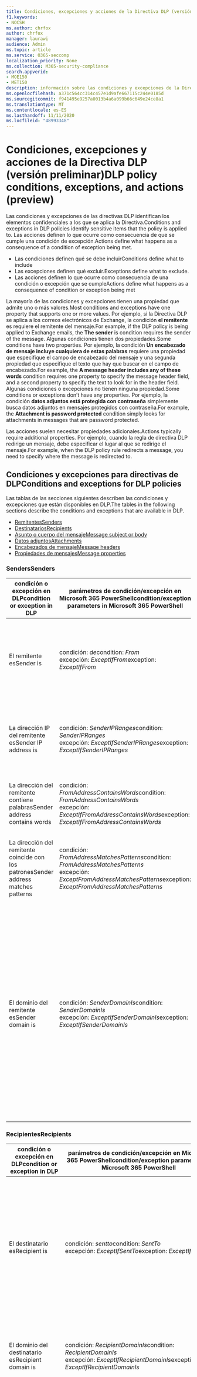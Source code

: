 ```yaml
---
title: Condiciones, excepciones y acciones de la Directiva DLP (versión preliminar)
f1.keywords:
- NOCSH
ms.author: chrfox
author: chrfox
manager: laurawi
audience: Admin
ms.topic: article
ms.service: O365-seccomp
localization_priority: None
ms.collection: M365-security-compliance
search.appverid:
- MOE150
- MET150
description: información sobre las condiciones y excepciones de la Directiva de DLP
ms.openlocfilehash: a371c564cc314c457e1d9afe667115c244e0185d
ms.sourcegitcommit: f941495e9257a0013b4a6a099b66c649e24ce8a1
ms.translationtype: MT
ms.contentlocale: es-ES
ms.lasthandoff: 11/11/2020
ms.locfileid: "48993348"
---
```

# <a name="dlp-policy-conditions-exceptions-and-actions-preview"></a><span data-ttu-id="351f7-103">Condiciones, excepciones y acciones de la Directiva DLP (versión preliminar)</span><span class="sxs-lookup"><span data-stu-id="351f7-103">DLP policy conditions, exceptions, and actions (preview)</span></span>

<span data-ttu-id="351f7-104">Las condiciones y excepciones de las directivas DLP identifican los elementos confidenciales a los que se aplica la Directiva.</span><span class="sxs-lookup"><span data-stu-id="351f7-104">Conditions and exceptions in DLP policies identify sensitive items that the policy is applied to.</span></span> <span data-ttu-id="351f7-105">Las acciones definen lo que ocurre como consecuencia de que se cumple una condición de excepción.</span><span class="sxs-lookup"><span data-stu-id="351f7-105">Actions define what happens as a consequence of a condition of exception being met.</span></span>

- <span data-ttu-id="351f7-106">Las condiciones definen qué se debe incluir</span><span class="sxs-lookup"><span data-stu-id="351f7-106">Conditions define what to include</span></span>
- <span data-ttu-id="351f7-107">Las excepciones definen qué excluir.</span><span class="sxs-lookup"><span data-stu-id="351f7-107">Exceptions define what to exclude.</span></span>
- <span data-ttu-id="351f7-108">Las acciones definen lo que ocurre como consecuencia de una condición o excepción que se cumple</span><span class="sxs-lookup"><span data-stu-id="351f7-108">Actions define what happens as a consequence of condition or exception being met</span></span>
 
<span data-ttu-id="351f7-109">La mayoría de las condiciones y excepciones tienen una propiedad que admite uno o más valores.</span><span class="sxs-lookup"><span data-stu-id="351f7-109">Most conditions and exceptions have one property that supports one or more values.</span></span> <span data-ttu-id="351f7-110">Por ejemplo, si la Directiva DLP se aplica a los correos electrónicos de Exchange, la condición **el remitente** es requiere el remitente del mensaje.</span><span class="sxs-lookup"><span data-stu-id="351f7-110">For example, if the DLP policy is being applied to Exchange emails, the **The sender** is condition requires the sender of the message.</span></span> <span data-ttu-id="351f7-111">Algunas condiciones tienen dos propiedades.</span><span class="sxs-lookup"><span data-stu-id="351f7-111">Some conditions have two properties.</span></span> <span data-ttu-id="351f7-112">Por ejemplo, la condición **Un encabezado de mensaje incluye cualquiera de estas palabras** requiere una propiedad que especifique el campo de encabezado del mensaje y una segunda propiedad que especifique el texto que hay que buscar en el campo de encabezado.</span><span class="sxs-lookup"><span data-stu-id="351f7-112">For example, the **A message header includes any of these words** condition requires one property to specify the message header field, and a second property to specify the text to look for in the header field.</span></span> <span data-ttu-id="351f7-113">Algunas condiciones o excepciones no tienen ninguna propiedad.</span><span class="sxs-lookup"><span data-stu-id="351f7-113">Some conditions or exceptions don’t have any properties.</span></span> <span data-ttu-id="351f7-114">Por ejemplo, la condición **datos adjuntos está protegida con contraseña** simplemente busca datos adjuntos en mensajes protegidos con contraseña.</span><span class="sxs-lookup"><span data-stu-id="351f7-114">For example, the **Attachment is password protected** condition simply looks for attachments in messages that are password protected.</span></span>

<span data-ttu-id="351f7-115">Las acciones suelen necesitar propiedades adicionales.</span><span class="sxs-lookup"><span data-stu-id="351f7-115">Actions typically require additional properties.</span></span> <span data-ttu-id="351f7-116">Por ejemplo, cuando la regla de directiva DLP redirige un mensaje, debe especificar el lugar al que se redirige el mensaje.</span><span class="sxs-lookup"><span data-stu-id="351f7-116">For example, when the DLP policy rule redirects a message, you need to specify where the message is redirected to.</span></span> 
<!-- Some actions have multiple properties that are available or required. For example, when the rule adds a header field to the message header, you need to specify both the name and value of the header. When the rule adds a disclaimer to messages, you need to specify the disclaimer text, but you can also specify where to insert the text, or what to do if the disclaimer can't be added to the message. Typically, you can configure multiple actions in a rule, but some actions are exclusive. For example, one rule can't reject and redirect the same message.-->

## <a name="conditions-and-exceptions-for-dlp-policies"></a><span data-ttu-id="351f7-117">Condiciones y excepciones para directivas de DLP</span><span class="sxs-lookup"><span data-stu-id="351f7-117">Conditions and exceptions for DLP policies</span></span>

<span data-ttu-id="351f7-118">Las tablas de las secciones siguientes describen las condiciones y excepciones que están disponibles en DLP.</span><span class="sxs-lookup"><span data-stu-id="351f7-118">The tables in the following sections describe the conditions and exceptions that are available in DLP.</span></span>

- [<span data-ttu-id="351f7-119">Remitentes</span><span class="sxs-lookup"><span data-stu-id="351f7-119">Senders</span></span>](#senders)
- [<span data-ttu-id="351f7-120">Destinatarios</span><span class="sxs-lookup"><span data-stu-id="351f7-120">Recipients</span></span>](#recipients)
- [<span data-ttu-id="351f7-121">Asunto o cuerpo del mensaje</span><span class="sxs-lookup"><span data-stu-id="351f7-121">Message subject or body</span></span>](#message-subject-or-body)
- [<span data-ttu-id="351f7-122">Datos adjuntos</span><span class="sxs-lookup"><span data-stu-id="351f7-122">Attachments</span></span>](#attachments)
- [<span data-ttu-id="351f7-123">Encabezados de mensaje</span><span class="sxs-lookup"><span data-stu-id="351f7-123">Message headers</span></span>](#message-headers)
- [<span data-ttu-id="351f7-124">Propiedades de mensajes</span><span class="sxs-lookup"><span data-stu-id="351f7-124">Message properties</span></span>](#message-properties)

### <a name="senders"></a><span data-ttu-id="351f7-125">Senders</span><span class="sxs-lookup"><span data-stu-id="351f7-125">Senders</span></span>


|<span data-ttu-id="351f7-126">**condición o excepción en DLP**</span><span class="sxs-lookup"><span data-stu-id="351f7-126">**condition or exception in DLP**</span></span>  |<span data-ttu-id="351f7-127">**parámetros de condición/excepción en Microsoft 365 PowerShell**</span><span class="sxs-lookup"><span data-stu-id="351f7-127">**condition/exception parameters in Microsoft 365 PowerShell**</span></span> |<span data-ttu-id="351f7-128">**tipo de propiedad**</span><span class="sxs-lookup"><span data-stu-id="351f7-128">**property type**</span></span>  |<span data-ttu-id="351f7-129">**description**</span><span class="sxs-lookup"><span data-stu-id="351f7-129">**description**</span></span>|
|---------|---------|---------|---------|
|<span data-ttu-id="351f7-130">El remitente es</span><span class="sxs-lookup"><span data-stu-id="351f7-130">Sender is</span></span> |<span data-ttu-id="351f7-131">condición: *de*</span><span class="sxs-lookup"><span data-stu-id="351f7-131">condition: *From*</span></span> <br/> <span data-ttu-id="351f7-132">excepción: *ExceptIfFrom*</span><span class="sxs-lookup"><span data-stu-id="351f7-132">exception: *ExceptIfFrom*</span></span>      |<span data-ttu-id="351f7-133">Addresses</span><span class="sxs-lookup"><span data-stu-id="351f7-133">Addresses</span></span> |     <span data-ttu-id="351f7-134">Mensajes enviados por los buzones de correo especificados, los usuarios de correo, los contactos de correo o los grupos de Microsoft 365 de la organización.</span><span class="sxs-lookup"><span data-stu-id="351f7-134">Messages that are sent by the specified mailboxes, mail users, mail contacts, or Microsoft 365 groups in the organization.</span></span>|
|<span data-ttu-id="351f7-135">La dirección IP del remitente es</span><span class="sxs-lookup"><span data-stu-id="351f7-135">Sender IP address is</span></span>     |<span data-ttu-id="351f7-136">condición: *SenderIPRanges*</span><span class="sxs-lookup"><span data-stu-id="351f7-136">condition: *SenderIPRanges*</span></span><br/> <span data-ttu-id="351f7-137">excepción: *ExceptIfSenderIPRanges*</span><span class="sxs-lookup"><span data-stu-id="351f7-137">exception: *ExceptIfSenderIPRanges*</span></span>         |  <span data-ttu-id="351f7-138">IPAddressRanges</span><span class="sxs-lookup"><span data-stu-id="351f7-138">IPAddressRanges</span></span>       | <span data-ttu-id="351f7-139">Mensajes en los que la dirección IP del remitente coincide con la dirección IP especificada o se encuentra en el intervalo de direcciones IP especificado.</span><span class="sxs-lookup"><span data-stu-id="351f7-139">Messages where the sender's IP address matches the specified IP address, or falls within the specified IP address range.</span></span>       |
|<span data-ttu-id="351f7-140">La dirección del remitente contiene palabras</span><span class="sxs-lookup"><span data-stu-id="351f7-140">Sender address contains words</span></span>   | <span data-ttu-id="351f7-141">condición: *FromAddressContainsWords*</span><span class="sxs-lookup"><span data-stu-id="351f7-141">condition: *FromAddressContainsWords*</span></span> <br/> <span data-ttu-id="351f7-142">excepción: *ExceptIfFromAddressContainsWords*</span><span class="sxs-lookup"><span data-stu-id="351f7-142">exception: *ExceptIfFromAddressContainsWords*</span></span>        |   <span data-ttu-id="351f7-143">Words</span><span class="sxs-lookup"><span data-stu-id="351f7-143">Words</span></span>      |   <span data-ttu-id="351f7-144">Mensajes que contienen las palabras especificadas en la dirección de correo electrónico del remitente.</span><span class="sxs-lookup"><span data-stu-id="351f7-144">Messages that contain the specified words in the sender's email address.</span></span>|
| <span data-ttu-id="351f7-145">La dirección del remitente coincide con los patrones</span><span class="sxs-lookup"><span data-stu-id="351f7-145">Sender address matches patterns</span></span>    | <span data-ttu-id="351f7-146">condición: *FromAddressMatchesPatterns*</span><span class="sxs-lookup"><span data-stu-id="351f7-146">condition: *FromAddressMatchesPatterns*</span></span> <br/> <span data-ttu-id="351f7-147">excepción: *ExceptFromAddressMatchesPatterns*</span><span class="sxs-lookup"><span data-stu-id="351f7-147">exception: *ExceptFromAddressMatchesPatterns*</span></span>       |      <span data-ttu-id="351f7-148">Patrones</span><span class="sxs-lookup"><span data-stu-id="351f7-148">Patterns</span></span>   |  <span data-ttu-id="351f7-149">Mensajes en los que la dirección de correo electrónico contiene patrones de texto que coinciden con las expresiones regulares especificadas.</span><span class="sxs-lookup"><span data-stu-id="351f7-149">Messages where the sender's email address contains text patterns that match the specified regular expressions.</span></span>  |
|<span data-ttu-id="351f7-150">El dominio del remitente es</span><span class="sxs-lookup"><span data-stu-id="351f7-150">Sender domain is</span></span>  |  <span data-ttu-id="351f7-151">condición: *SenderDomainIs*</span><span class="sxs-lookup"><span data-stu-id="351f7-151">condition: *SenderDomainIs*</span></span> <br/> <span data-ttu-id="351f7-152">excepción: *ExceptIfSenderDomainIs*</span><span class="sxs-lookup"><span data-stu-id="351f7-152">exception: *ExceptIfSenderDomainIs*</span></span>       |<span data-ttu-id="351f7-153">Nombredominio</span><span class="sxs-lookup"><span data-stu-id="351f7-153">DomainName</span></span>         |     <span data-ttu-id="351f7-154">Mensajes en los que el dominio de la dirección de correo electrónico del remitente coincide con el valor especificado.</span><span class="sxs-lookup"><span data-stu-id="351f7-154">Messages where the domain of the sender's email address matches the specified value.</span></span> <span data-ttu-id="351f7-155">Si necesita buscar dominios de remitentes que *contengan* el dominio especificado (por ejemplo, cualquier subdominio de un dominio), use **la condición coincidencia de dirección del remitente** ( *FromAddressMatchesPatterns* ) y especifique el dominio mediante la sintaxis: ' \. dominio \. com $ '.</span><span class="sxs-lookup"><span data-stu-id="351f7-155">If you need to find sender domains that *contain* the specified domain (for example, any subdomain of a domain), use **The sender address matches** ( *FromAddressMatchesPatterns* ) condition and specify the domain by using the syntax: '\.domain\.com$'.</span></span>    |

### <a name="recipients"></a><span data-ttu-id="351f7-156">Recipientes</span><span class="sxs-lookup"><span data-stu-id="351f7-156">Recipients</span></span>

|<span data-ttu-id="351f7-157">**condición o excepción en DLP**</span><span class="sxs-lookup"><span data-stu-id="351f7-157">**condition or exception in DLP**</span></span>| <span data-ttu-id="351f7-158">**parámetros de condición/excepción en Microsoft 365 PowerShell**</span><span class="sxs-lookup"><span data-stu-id="351f7-158">**condition/exception parameters in Microsoft 365 PowerShell**</span></span> |    <span data-ttu-id="351f7-159">**tipo de propiedad**</span><span class="sxs-lookup"><span data-stu-id="351f7-159">**property type**</span></span> | <span data-ttu-id="351f7-160">**description**</span><span class="sxs-lookup"><span data-stu-id="351f7-160">**description**</span></span>|
|---------|---------|---------|---------|
|<span data-ttu-id="351f7-161">El destinatario es</span><span class="sxs-lookup"><span data-stu-id="351f7-161">Recipient is</span></span>|  <span data-ttu-id="351f7-162">condición: *sentto*</span><span class="sxs-lookup"><span data-stu-id="351f7-162">condition: *SentTo*</span></span> <br/> <span data-ttu-id="351f7-163">excepción: *ExceptIfSentTo*</span><span class="sxs-lookup"><span data-stu-id="351f7-163">exception: *ExceptIfSentTo*</span></span> | <span data-ttu-id="351f7-164">Addresses</span><span class="sxs-lookup"><span data-stu-id="351f7-164">Addresses</span></span> | <span data-ttu-id="351f7-165">Mensajes en los que uno de los destinatarios es el buzón especificado, el usuario de correo o el contacto de correo de la organización.</span><span class="sxs-lookup"><span data-stu-id="351f7-165">Messages where one of the recipients is the specified mailbox, mail user, or mail contact in the organization.</span></span> <span data-ttu-id="351f7-166">Los destinatarios pueden estar en los campos **para** , **CC** o **CCO** del mensaje.</span><span class="sxs-lookup"><span data-stu-id="351f7-166">The recipients can be in the **To** , **Cc** , or **Bcc** fields of the message.</span></span>|
|<span data-ttu-id="351f7-167">El dominio del destinatario es</span><span class="sxs-lookup"><span data-stu-id="351f7-167">Recipient domain is</span></span>|   <span data-ttu-id="351f7-168">condición: *RecipientDomainIs*</span><span class="sxs-lookup"><span data-stu-id="351f7-168">condition: *RecipientDomainIs*</span></span> <br/> <span data-ttu-id="351f7-169">excepción: *ExceptIfRecipientDomainIs*</span><span class="sxs-lookup"><span data-stu-id="351f7-169">exception: *ExceptIfRecipientDomainIs*</span></span> |   <span data-ttu-id="351f7-170">Nombredominio</span><span class="sxs-lookup"><span data-stu-id="351f7-170">DomainName</span></span> |    <span data-ttu-id="351f7-171">Mensajes en los que el dominio de la dirección de correo electrónico del remitente coincide con el valor especificado.</span><span class="sxs-lookup"><span data-stu-id="351f7-171">Messages where the domain of the sender's email address matches the specified value.</span></span>|
|<span data-ttu-id="351f7-172">La dirección del destinatario contiene palabras</span><span class="sxs-lookup"><span data-stu-id="351f7-172">Recipient address contains words</span></span>|  <span data-ttu-id="351f7-173">condición: *RecipientAddressContainsWords*</span><span class="sxs-lookup"><span data-stu-id="351f7-173">condition: *RecipientAddressContainsWords*</span></span> <br/> <span data-ttu-id="351f7-174">excepción: *ExceptIfRecipientAddressContainsWords*</span><span class="sxs-lookup"><span data-stu-id="351f7-174">exception: *ExceptIfRecipientAddressContainsWords*</span></span>|    <span data-ttu-id="351f7-175">Words</span><span class="sxs-lookup"><span data-stu-id="351f7-175">Words</span></span>|  <span data-ttu-id="351f7-176">Mensajes que contienen las palabras especificadas en la dirección de correo electrónico del destinatario.</span><span class="sxs-lookup"><span data-stu-id="351f7-176">Messages that contain the specified words in the recipient's email address.</span></span> <br/><span data-ttu-id="351f7-p106">**Nota** : Esta condición no considera los mensajes que se envían a direcciones de proxy del destinatario. Solo coincide con los mensajes que se envían a la dirección de correo electrónico principal del destinatario.</span><span class="sxs-lookup"><span data-stu-id="351f7-p106">**Note** : This condition doesn't consider messages that are sent to recipient proxy addresses. It only matches messages that are sent to the recipient's primary email address.</span></span>|
|<span data-ttu-id="351f7-179">La dirección del destinatario coincide con los patrones</span><span class="sxs-lookup"><span data-stu-id="351f7-179">Recipient address matches patterns</span></span>| <span data-ttu-id="351f7-180">condición: *RecipientAddressMatchesPatterns*</span><span class="sxs-lookup"><span data-stu-id="351f7-180">condition: *RecipientAddressMatchesPatterns*</span></span> <br/> <span data-ttu-id="351f7-181">excepción: *ExceptIfRecipientAddressMatchesPatterns*</span><span class="sxs-lookup"><span data-stu-id="351f7-181">exception: *ExceptIfRecipientAddressMatchesPatterns*</span></span>|   <span data-ttu-id="351f7-182">Patrones</span><span class="sxs-lookup"><span data-stu-id="351f7-182">Patterns</span></span>    |<span data-ttu-id="351f7-183">Mensajes en los que la dirección de correo electrónico de un destinatario contiene patrones de texto que coinciden con las expresiones regulares especificadas.</span><span class="sxs-lookup"><span data-stu-id="351f7-183">Messages where a recipient's email address contains text patterns that match the specified regular expressions.</span></span> <br/> <span data-ttu-id="351f7-p107">**Nota** : Esta condición no considera los mensajes que se envían a direcciones de proxy del destinatario. Solo coincide con los mensajes que se envían a la dirección de correo electrónico principal del destinatario.</span><span class="sxs-lookup"><span data-stu-id="351f7-p107">**Note** : This condition doesn't consider messages that are sent to recipient proxy addresses. It only matches messages that are sent to the recipient's primary email address.</span></span>|
|<span data-ttu-id="351f7-186">Enviado a miembro de</span><span class="sxs-lookup"><span data-stu-id="351f7-186">Sent to member of</span></span>| <span data-ttu-id="351f7-187">condición: *SentToMemberOf*</span><span class="sxs-lookup"><span data-stu-id="351f7-187">condition: *SentToMemberOf*</span></span> <br/> <span data-ttu-id="351f7-188">excepción: *ExceptIfSentToMemberOf*</span><span class="sxs-lookup"><span data-stu-id="351f7-188">exception: *ExceptIfSentToMemberOf*</span></span>|  <span data-ttu-id="351f7-189">Addresses</span><span class="sxs-lookup"><span data-stu-id="351f7-189">Addresses</span></span>|  <span data-ttu-id="351f7-190">Mensajes que contienen destinatarios que son miembros del grupo de distribución especificado, el grupo de seguridad habilitado para correo o el grupo Microsoft 365.</span><span class="sxs-lookup"><span data-stu-id="351f7-190">Messages that contain recipients who are members of the specified distribution group, mail-enabled security group, or Microsoft 365 group.</span></span> <span data-ttu-id="351f7-191">El grupo puede incluirse en los campos **To** , **Cc** o **Bcc** del mensaje.</span><span class="sxs-lookup"><span data-stu-id="351f7-191">The group can be in the **To** , **Cc** , or **Bcc** fields of the message.</span></span>|

### <a name="message-subject-or-body"></a><span data-ttu-id="351f7-192">Asunto o cuerpo del mensaje</span><span class="sxs-lookup"><span data-stu-id="351f7-192">Message subject or body</span></span>

|<span data-ttu-id="351f7-193">**condición o excepción en DLP**</span><span class="sxs-lookup"><span data-stu-id="351f7-193">**condition or exception in DLP**</span></span> | <span data-ttu-id="351f7-194">**parámetros de condición/excepción en Microsoft 365 PowerShell**</span><span class="sxs-lookup"><span data-stu-id="351f7-194">**condition/exception parameters in Microsoft 365 PowerShell**</span></span> |<span data-ttu-id="351f7-195">**tipo de propiedad**</span><span class="sxs-lookup"><span data-stu-id="351f7-195">**property type**</span></span>| <span data-ttu-id="351f7-196">**description**</span><span class="sxs-lookup"><span data-stu-id="351f7-196">**description**</span></span>|
|---------|---------|---------|---------|
|<span data-ttu-id="351f7-197">El asunto contiene palabras o frases</span><span class="sxs-lookup"><span data-stu-id="351f7-197">Subject contains words or phrases</span></span>| <span data-ttu-id="351f7-198">condición: *SubjectContainsWords*</span><span class="sxs-lookup"><span data-stu-id="351f7-198">condition: *SubjectContainsWords*</span></span> <br/> <span data-ttu-id="351f7-199">excepción: *ExceptIf SubjectContainsWords*</span><span class="sxs-lookup"><span data-stu-id="351f7-199">exception: *ExceptIf SubjectContainsWords*</span></span>| <span data-ttu-id="351f7-200">Words</span><span class="sxs-lookup"><span data-stu-id="351f7-200">Words</span></span>   |<span data-ttu-id="351f7-201">Mensajes que contengan las palabras especificadas en el campo Subject.</span><span class="sxs-lookup"><span data-stu-id="351f7-201">Messages that have the specified words in the Subject field.</span></span>|
|<span data-ttu-id="351f7-202">El asunto coincide con los patrones</span><span class="sxs-lookup"><span data-stu-id="351f7-202">Subject matches patterns</span></span>|<span data-ttu-id="351f7-203">condición: *SubjectMatchesPatterns*</span><span class="sxs-lookup"><span data-stu-id="351f7-203">condition: *SubjectMatchesPatterns*</span></span> <br/> <span data-ttu-id="351f7-204">excepción: *ExceptIf SubjectMatchesPatterns*</span><span class="sxs-lookup"><span data-stu-id="351f7-204">exception: *ExceptIf SubjectMatchesPatterns*</span></span>|<span data-ttu-id="351f7-205">Patrones</span><span class="sxs-lookup"><span data-stu-id="351f7-205">Patterns</span></span>   |<span data-ttu-id="351f7-206">Mensajes en los que el campo Subject contiene patrones de texto que coinciden con las expresiones regulares especificadas.</span><span class="sxs-lookup"><span data-stu-id="351f7-206">Messages where the Subject field contain text patterns that match the specified regular expressions.</span></span>|
|<span data-ttu-id="351f7-207">Contenido contiene</span><span class="sxs-lookup"><span data-stu-id="351f7-207">Content contains</span></span>|  <span data-ttu-id="351f7-208">condición: *ContentContainsSensitiveInformation*</span><span class="sxs-lookup"><span data-stu-id="351f7-208">condition: *ContentContainsSensitiveInformation*</span></span> <br/> <span data-ttu-id="351f7-209">excepción *ExceptIfContentContainsSensitiveInformation*</span><span class="sxs-lookup"><span data-stu-id="351f7-209">exception *ExceptIfContentContainsSensitiveInformation*</span></span>| <span data-ttu-id="351f7-210">SensitiveInformationTypes</span><span class="sxs-lookup"><span data-stu-id="351f7-210">SensitiveInformationTypes</span></span>|  <span data-ttu-id="351f7-211">Mensajes o documentos que contienen información confidencial, tal y como se define en las directivas de prevención de pérdida de datos (DLP).</span><span class="sxs-lookup"><span data-stu-id="351f7-211">Messages or documents that contain sensitive information as defined by data loss prevention (DLP) policies.</span></span>|


### <a name="attachments"></a><span data-ttu-id="351f7-212">Attachments</span><span class="sxs-lookup"><span data-stu-id="351f7-212">Attachments</span></span>

|<span data-ttu-id="351f7-213">**condición o excepción en DLP**</span><span class="sxs-lookup"><span data-stu-id="351f7-213">**condition or exception in DLP**</span></span>| <span data-ttu-id="351f7-214">**parámetros de condición/excepción en Microsoft 365 PowerShell**</span><span class="sxs-lookup"><span data-stu-id="351f7-214">**condition/exception parameters in Microsoft 365 PowerShell**</span></span>| <span data-ttu-id="351f7-215">**tipo de propiedad**</span><span class="sxs-lookup"><span data-stu-id="351f7-215">**property type**</span></span>   |<span data-ttu-id="351f7-216">**description**</span><span class="sxs-lookup"><span data-stu-id="351f7-216">**description**</span></span>|
|---------|---------|---------|---------|
|<span data-ttu-id="351f7-217">Los datos adjuntos están protegidos con contraseña</span><span class="sxs-lookup"><span data-stu-id="351f7-217">Attachment is password protected</span></span>|<span data-ttu-id="351f7-218">condición: *DocumentIsPasswordProtected*</span><span class="sxs-lookup"><span data-stu-id="351f7-218">condition: *DocumentIsPasswordProtected*</span></span> <br/> <span data-ttu-id="351f7-219">excepción: *ExceptIfDocumentIsPasswordProtected*</span><span class="sxs-lookup"><span data-stu-id="351f7-219">exception: *ExceptIfDocumentIsPasswordProtected*</span></span>|<span data-ttu-id="351f7-220">ninguno</span><span class="sxs-lookup"><span data-stu-id="351f7-220">none</span></span>| <span data-ttu-id="351f7-221">Mensajes en los que un archivo adjunto está protegido por contraseña (y, por lo tanto, no se puede examinar).</span><span class="sxs-lookup"><span data-stu-id="351f7-221">Messages where an attachment is password protected (and therefore can't be scanned).</span></span> <span data-ttu-id="351f7-222">La detección de contraseñas solo funciona para documentos de Office y archivos .zip.</span><span class="sxs-lookup"><span data-stu-id="351f7-222">Password detection only works for Office documents and .zip files.</span></span>|
|<span data-ttu-id="351f7-223">La extensión de archivo de datos adjuntos es</span><span class="sxs-lookup"><span data-stu-id="351f7-223">Attachment’s file extension is</span></span>|<span data-ttu-id="351f7-224">condición: *ContentExtensionMatchesWords*</span><span class="sxs-lookup"><span data-stu-id="351f7-224">condition: *ContentExtensionMatchesWords*</span></span> <br/> <span data-ttu-id="351f7-225">excepción: *ExceptIfContentExtensionMatchesWords*</span><span class="sxs-lookup"><span data-stu-id="351f7-225">exception: *ExceptIfContentExtensionMatchesWords*</span></span>|  <span data-ttu-id="351f7-226">Words</span><span class="sxs-lookup"><span data-stu-id="351f7-226">Words</span></span>   |<span data-ttu-id="351f7-227">Mensajes en los que la extensión de archivo de los datos adjuntos coincide con cualquiera de las palabras especificadas.</span><span class="sxs-lookup"><span data-stu-id="351f7-227">Messages where an attachment's file extension matches any of the specified words.</span></span>|
|<span data-ttu-id="351f7-228">No se pudo analizar el contenido de los datos adjuntos de correo electrónico</span><span class="sxs-lookup"><span data-stu-id="351f7-228">Any email attachment’s content could not be scanned</span></span>|<span data-ttu-id="351f7-229">condición: *DocumentIsUnsupported*</span><span class="sxs-lookup"><span data-stu-id="351f7-229">condition: *DocumentIsUnsupported*</span></span> <br/><span data-ttu-id="351f7-230">excepción: *ExceptIf DocumentIsUnsupported*</span><span class="sxs-lookup"><span data-stu-id="351f7-230">exception: *ExceptIf DocumentIsUnsupported*</span></span>|   <span data-ttu-id="351f7-231">No aplicable</span><span class="sxs-lookup"><span data-stu-id="351f7-231">n/a</span></span>|    <span data-ttu-id="351f7-232">Mensajes en los que Exchange online no reconoce de forma nativa los datos adjuntos.</span><span class="sxs-lookup"><span data-stu-id="351f7-232">Messages where an attachment isn't natively recognized by Exchange Online.</span></span>|
|<span data-ttu-id="351f7-233">No se completó el análisis del contenido de los datos adjuntos de correo</span><span class="sxs-lookup"><span data-stu-id="351f7-233">Any email attachment’s content didn’t complete scanning</span></span>|   <span data-ttu-id="351f7-234">condición: *ProcessingLimitExceeded*</span><span class="sxs-lookup"><span data-stu-id="351f7-234">condition: *ProcessingLimitExceeded*</span></span> <br/> <span data-ttu-id="351f7-235">excepción: *ExceptIfProcessingLimitExceeded*</span><span class="sxs-lookup"><span data-stu-id="351f7-235">exception: *ExceptIfProcessingLimitExceeded*</span></span>|    <span data-ttu-id="351f7-236">N/D</span><span class="sxs-lookup"><span data-stu-id="351f7-236">n/a</span></span> |<span data-ttu-id="351f7-p110">Mensajes en los que el motor de reglas no pudo completar el examen de los datos adjuntos. Puede usar esta condición para crear reglas que trabajen conjuntamente para identificar y procesar mensajes en los que el contenido no pudo examinarse por completo.</span><span class="sxs-lookup"><span data-stu-id="351f7-p110">Messages where the rules engine couldn't complete the scanning of the attachments. You can use this condition to create rules that work together to identify and process messages where the content couldn't be fully scanned.</span></span>|
|<span data-ttu-id="351f7-239">El nombre del documento contiene palabras</span><span class="sxs-lookup"><span data-stu-id="351f7-239">Document name contains words</span></span>|<span data-ttu-id="351f7-240">condición: *DocumentNameMatchesWords*</span><span class="sxs-lookup"><span data-stu-id="351f7-240">condition: *DocumentNameMatchesWords*</span></span> <br/> <span data-ttu-id="351f7-241">excepción: *ExceptIfDocumentNameMatchesWords*</span><span class="sxs-lookup"><span data-stu-id="351f7-241">exception: *ExceptIfDocumentNameMatchesWords*</span></span> |<span data-ttu-id="351f7-242">Words</span><span class="sxs-lookup"><span data-stu-id="351f7-242">Words</span></span>  |<span data-ttu-id="351f7-243">Mensajes en los que el nombre de archivo de datos adjuntos coincide con alguna de las palabras especificadas.</span><span class="sxs-lookup"><span data-stu-id="351f7-243">Messages where an attachment's file name matches any of the specified words.</span></span>|
|<span data-ttu-id="351f7-244">El nombre del documento coincide con los patrones</span><span class="sxs-lookup"><span data-stu-id="351f7-244">Document name matches patterns</span></span>|<span data-ttu-id="351f7-245">condición: *DocumentNameMatchesPatterns*</span><span class="sxs-lookup"><span data-stu-id="351f7-245">condition: *DocumentNameMatchesPatterns*</span></span> <br/> <span data-ttu-id="351f7-246">excepción: *ExceptIfDocumentNameMatchesPatterns*</span><span class="sxs-lookup"><span data-stu-id="351f7-246">exception: *ExceptIfDocumentNameMatchesPatterns*</span></span>|    <span data-ttu-id="351f7-247">Patrones</span><span class="sxs-lookup"><span data-stu-id="351f7-247">Patterns</span></span>    |<span data-ttu-id="351f7-248">Mensajes en los que el nombre de archivo de los datos adjuntos contiene patrones de texto que coinciden con las expresiones regulares especificadas.</span><span class="sxs-lookup"><span data-stu-id="351f7-248">Messages where an attachment's file name contains text patterns that match the specified regular expressions.</span></span>|
|<span data-ttu-id="351f7-249">La propiedad del documento es</span><span class="sxs-lookup"><span data-stu-id="351f7-249">Document property is</span></span>|<span data-ttu-id="351f7-250">condición: *ContentPropertyContainsWords*</span><span class="sxs-lookup"><span data-stu-id="351f7-250">condition: *ContentPropertyContainsWords*</span></span> <br/> <span data-ttu-id="351f7-251">excepción: *ExceptIfContentPropertyContainsWords*</span><span class="sxs-lookup"><span data-stu-id="351f7-251">exception: *ExceptIfContentPropertyContainsWords*</span></span> |<span data-ttu-id="351f7-252">Words</span><span class="sxs-lookup"><span data-stu-id="351f7-252">Words</span></span>| <span data-ttu-id="351f7-253">Mensajes o documentos en los que la extensión de archivo de datos adjuntos coincide con cualquiera de las palabras especificadas.</span><span class="sxs-lookup"><span data-stu-id="351f7-253">Messages or documents where an attachment's file extension matches any of the specified words.</span></span>|
|<span data-ttu-id="351f7-254">El tamaño del documento es igual a o es mayor que</span><span class="sxs-lookup"><span data-stu-id="351f7-254">Document size equals or is greater than</span></span>| <span data-ttu-id="351f7-255">condición: *DocumentSizeOver*</span><span class="sxs-lookup"><span data-stu-id="351f7-255">condition: *DocumentSizeOver*</span></span> <br/> <span data-ttu-id="351f7-256">excepción: *ExceptIfDocumentSizeOver*</span><span class="sxs-lookup"><span data-stu-id="351f7-256">exception: *ExceptIfDocumentSizeOver*</span></span>|    <span data-ttu-id="351f7-257">Size</span><span class="sxs-lookup"><span data-stu-id="351f7-257">Size</span></span>    |<span data-ttu-id="351f7-258">Mensajes en los que algún documento adjunto es mayor o igual que el valor especificado.</span><span class="sxs-lookup"><span data-stu-id="351f7-258">Messages where any attachment is greater than or equal to the specified value.</span></span>|

### <a name="message-headers"></a><span data-ttu-id="351f7-259">Encabezados de mensaje</span><span class="sxs-lookup"><span data-stu-id="351f7-259">Message Headers</span></span>

|<span data-ttu-id="351f7-260">**condición o excepción en DLP**</span><span class="sxs-lookup"><span data-stu-id="351f7-260">**condition or exception in DLP**</span></span>| <span data-ttu-id="351f7-261">**parámetros de condición/excepción en Microsoft 365 PowerShell**</span><span class="sxs-lookup"><span data-stu-id="351f7-261">**condition/exception parameters in Microsoft 365 PowerShell**</span></span>| <span data-ttu-id="351f7-262">**tipo de propiedad**</span><span class="sxs-lookup"><span data-stu-id="351f7-262">**property type**</span></span>|  <span data-ttu-id="351f7-263">**description**</span><span class="sxs-lookup"><span data-stu-id="351f7-263">**description**</span></span>|
|---------|---------|---------|---------|
|<span data-ttu-id="351f7-264">El encabezado contiene palabras o frases</span><span class="sxs-lookup"><span data-stu-id="351f7-264">Header contains words or phrases</span></span>|<span data-ttu-id="351f7-265">condición: *HeaderContainsWords*</span><span class="sxs-lookup"><span data-stu-id="351f7-265">condition: *HeaderContainsWords*</span></span> <br/> <span data-ttu-id="351f7-266">excepción: *ExceptIfHeaderContainsWords*</span><span class="sxs-lookup"><span data-stu-id="351f7-266">exception: *ExceptIfHeaderContainsWords*</span></span>|  <span data-ttu-id="351f7-267">Tabla hash</span><span class="sxs-lookup"><span data-stu-id="351f7-267">Hash Table</span></span>  |<span data-ttu-id="351f7-268">Los mensajes que contienen el campo de encabezado especificado y el valor de ese campo de encabezado contienen las palabras especificadas.</span><span class="sxs-lookup"><span data-stu-id="351f7-268">Messages that contain the specified header field, and the value of that header field contains the specified words.</span></span>|
|<span data-ttu-id="351f7-269">El encabezado coincide con los patrones</span><span class="sxs-lookup"><span data-stu-id="351f7-269">Header matches patterns</span></span>|   <span data-ttu-id="351f7-270">condición: *HeaderMatchesPatterns*</span><span class="sxs-lookup"><span data-stu-id="351f7-270">condition: *HeaderMatchesPatterns*</span></span> <br/> <span data-ttu-id="351f7-271">excepción: *ExceptIfHeaderMatchesPatterns*</span><span class="sxs-lookup"><span data-stu-id="351f7-271">exception: *ExceptIfHeaderMatchesPatterns*</span></span>|    <span data-ttu-id="351f7-272">Tabla hash</span><span class="sxs-lookup"><span data-stu-id="351f7-272">Hash Table</span></span>  |<span data-ttu-id="351f7-273">Los mensajes que contienen el campo de encabezado especificado y el valor de ese campo de encabezado contienen las expresiones regulares especificadas.</span><span class="sxs-lookup"><span data-stu-id="351f7-273">Messages that contain the specified header field, and the value of that header field contains the specified regular expressions.</span></span>|

### <a name="message-properties"></a><span data-ttu-id="351f7-274">Propiedades del mensaje</span><span class="sxs-lookup"><span data-stu-id="351f7-274">Message properties</span></span>

|<span data-ttu-id="351f7-275">**condición o excepción en DLP**</span><span class="sxs-lookup"><span data-stu-id="351f7-275">**condition or exception in DLP**</span></span>| <span data-ttu-id="351f7-276">**parámetros de condición/excepción en Microsoft 365 PowerShell**</span><span class="sxs-lookup"><span data-stu-id="351f7-276">**condition/exception parameters in Microsoft 365 PowerShell**</span></span>| <span data-ttu-id="351f7-277">**tipo de propiedad**</span><span class="sxs-lookup"><span data-stu-id="351f7-277">**property type**</span></span>   |<span data-ttu-id="351f7-278">**description**</span><span class="sxs-lookup"><span data-stu-id="351f7-278">**description**</span></span>|
|---------|---------|---------|---------|
|<span data-ttu-id="351f7-279">Tamaño del mensaje en</span><span class="sxs-lookup"><span data-stu-id="351f7-279">Message size over</span></span>|<span data-ttu-id="351f7-280">condición: *MessageSizeOver*</span><span class="sxs-lookup"><span data-stu-id="351f7-280">condition: *MessageSizeOver*</span></span> <br/> <span data-ttu-id="351f7-281">excepción: *ExceptIfMessageSizeOver*</span><span class="sxs-lookup"><span data-stu-id="351f7-281">exception: *ExceptIfMessageSizeOver*</span></span>| <span data-ttu-id="351f7-282">Size</span><span class="sxs-lookup"><span data-stu-id="351f7-282">Size</span></span>    |<span data-ttu-id="351f7-283">Mensajes en los que el tamaño total (mensaje más archivos adjuntos) es mayor o igual al valor especificado.</span><span class="sxs-lookup"><span data-stu-id="351f7-283">Messages where the total size (message plus attachments) is greater than or equal to the specified value.</span></span> <br/><span data-ttu-id="351f7-p111">**Nota** : Los límites de tamaño de los mensajes en los buzones se evalúan antes de las reglas de flujo de correo. Un mensaje que es demasiado grande para un buzón se rechazará antes de que una regla con esta condición sea capaz de actuar en el mensaje.  </span><span class="sxs-lookup"><span data-stu-id="351f7-p111">**Note** : Message size limits on mailboxes are evaluated before mail flow rules. A message that's too large for a mailbox will be rejected before a rule with this condition is able to act on the message.</span></span>|

## <a name="actions-for-dlp-policies"></a><span data-ttu-id="351f7-286">Acciones para directivas de DLP</span><span class="sxs-lookup"><span data-stu-id="351f7-286">Actions for DLP policies</span></span>

<span data-ttu-id="351f7-287">En esta tabla se describen las acciones de las reglas de flujo de correo de Exchange online que están disponibles en DLP.</span><span class="sxs-lookup"><span data-stu-id="351f7-287">This table describes the Exchange Online mail flow rule actions that are available in DLP.</span></span>


|<span data-ttu-id="351f7-288">**acción en DLP**</span><span class="sxs-lookup"><span data-stu-id="351f7-288">**action in DLP**</span></span>|<span data-ttu-id="351f7-289">**parámetros de acción en Microsoft 365 PowerShell**</span><span class="sxs-lookup"><span data-stu-id="351f7-289">**action parameters in Microsoft 365 PowerShell**</span></span>|<span data-ttu-id="351f7-290">**tipo de propiedad**</span><span class="sxs-lookup"><span data-stu-id="351f7-290">**property type**</span></span>|<span data-ttu-id="351f7-291">**description**</span><span class="sxs-lookup"><span data-stu-id="351f7-291">**description**</span></span>|
|---------|---------|---------|---------|
|<span data-ttu-id="351f7-292">Encabezado Set</span><span class="sxs-lookup"><span data-stu-id="351f7-292">Set header</span></span>|<span data-ttu-id="351f7-293">SetHeader</span><span class="sxs-lookup"><span data-stu-id="351f7-293">SetHeader</span></span>|<span data-ttu-id="351f7-294">Primera propiedad: *nombre de encabezado*</span><span class="sxs-lookup"><span data-stu-id="351f7-294">First property: *Header Name*</span></span> </br> <span data-ttu-id="351f7-295">Segunda propiedad: *valor de encabezado*</span><span class="sxs-lookup"><span data-stu-id="351f7-295">Second property: *Header Value*</span></span>|<span data-ttu-id="351f7-296">El parámetro SetHeader especifica una acción para la regla DLP que agrega o modifica un campo de encabezado y un valor en el encabezado del mensaje.</span><span class="sxs-lookup"><span data-stu-id="351f7-296">The SetHeader parameter specifies an action for the DLP rule that adds or modifies a header field and value in the message header.</span></span> <span data-ttu-id="351f7-297">Este parámetro usa la sintaxis "HeaderName: HeaderValue".</span><span class="sxs-lookup"><span data-stu-id="351f7-297">This parameter uses the syntax "HeaderName:HeaderValue".</span></span> <span data-ttu-id="351f7-298">Puede especificar varios pares de nombre de encabezado y valor separados por comas</span><span class="sxs-lookup"><span data-stu-id="351f7-298">You can specify multiple header name and value pairs separated by commas</span></span>|
|<span data-ttu-id="351f7-299">Quitar encabezado</span><span class="sxs-lookup"><span data-stu-id="351f7-299">Remove header</span></span>| <span data-ttu-id="351f7-300">RemoveHeader</span><span class="sxs-lookup"><span data-stu-id="351f7-300">RemoveHeader</span></span>| <span data-ttu-id="351f7-301">Primera propiedad: *MessageHeaderField*</span><span class="sxs-lookup"><span data-stu-id="351f7-301">First property: *MessageHeaderField*</span></span></br> <span data-ttu-id="351f7-302">Segunda propiedad: *String*</span><span class="sxs-lookup"><span data-stu-id="351f7-302">Second property: *String*</span></span>|  <span data-ttu-id="351f7-303">El parámetro RemoveHeader especifica una acción para la regla DLP que quita un campo de encabezado del encabezado del mensaje.</span><span class="sxs-lookup"><span data-stu-id="351f7-303">The RemoveHeader parameter specifies an action for the DLP rule that removes a header field from the message header.</span></span> <span data-ttu-id="351f7-304">Este parámetro usa la sintaxis "HeaderName" o "HeaderName: HeaderValue". Puede especificar varios nombres de encabezado o nombres de encabezado y pares de valores separados por comas</span><span class="sxs-lookup"><span data-stu-id="351f7-304">This parameter uses the syntax “HeaderName” or "HeaderName:HeaderValue".You can specify multiple header names or header name and value pairs separated by commas</span></span>|
|<span data-ttu-id="351f7-305">Redirigir el mensaje a usuarios específicos</span><span class="sxs-lookup"><span data-stu-id="351f7-305">Redirect the message to specific users</span></span>|<span data-ttu-id="351f7-306">*RedirectMessageTo*</span><span class="sxs-lookup"><span data-stu-id="351f7-306">*RedirectMessageTo*</span></span>|<span data-ttu-id="351f7-307">Addresses</span><span class="sxs-lookup"><span data-stu-id="351f7-307">Addresses</span></span>| <span data-ttu-id="351f7-p114">Redirige el mensaje a los destinatarios especificados. El mensaje no se entrega a los destinatarios originales y no se envía ninguna notificación al remitente ni a los destinatarios originales.</span><span class="sxs-lookup"><span data-stu-id="351f7-p114">Redirects the message to the specified recipients. The message isn't delivered to the original recipients, and no notification is sent to the sender or the original recipients.</span></span>|
|<span data-ttu-id="351f7-310">Reenviar el mensaje para su aprobación al administrador del remitente</span><span class="sxs-lookup"><span data-stu-id="351f7-310">Forward the message for approval to sender’s manager</span></span>| <span data-ttu-id="351f7-311">Moderado</span><span class="sxs-lookup"><span data-stu-id="351f7-311">Moderate</span></span>|<span data-ttu-id="351f7-312">Primera propiedad: *ModerateMessageByManager*</span><span class="sxs-lookup"><span data-stu-id="351f7-312">First property: *ModerateMessageByManager*</span></span></br> <span data-ttu-id="351f7-313">Segunda propiedad: *Boolean*</span><span class="sxs-lookup"><span data-stu-id="351f7-313">Second property: *Boolean*</span></span>|<span data-ttu-id="351f7-314">El parámetro moderado especifica una acción para la regla DLP que envía el mensaje de correo electrónico a un moderador.</span><span class="sxs-lookup"><span data-stu-id="351f7-314">The Moderate parameter specifies an action for the DLP rule that sends the email message to a moderator.</span></span> <span data-ttu-id="351f7-315">Este parámetro usa la siguiente sintaxis: @ {ModerateMessageByManager = <$true \| $false>;</span><span class="sxs-lookup"><span data-stu-id="351f7-315">This parameter uses the syntax: @{ModerateMessageByManager = <$true \| $false>;</span></span>|
|<span data-ttu-id="351f7-316">Reenviar el mensaje para su aprobación a aprobadores específicos</span><span class="sxs-lookup"><span data-stu-id="351f7-316">Forward the message for approval to specific approvers</span></span>| <span data-ttu-id="351f7-317">Moderado</span><span class="sxs-lookup"><span data-stu-id="351f7-317">Moderate</span></span>|<span data-ttu-id="351f7-318">Primera propiedad: *ModerateMessageByUser*</span><span class="sxs-lookup"><span data-stu-id="351f7-318">First property: *ModerateMessageByUser*</span></span></br><span data-ttu-id="351f7-319">Segunda propiedad: *Addresses*</span><span class="sxs-lookup"><span data-stu-id="351f7-319">Second property: *Addresses*</span></span>|<span data-ttu-id="351f7-320">El parámetro moderado especifica una acción para la regla DLP que envía el mensaje de correo electrónico a un moderador.</span><span class="sxs-lookup"><span data-stu-id="351f7-320">The Moderate parameter specifies an action for the DLP rule that sends the email message to a moderator.</span></span> <span data-ttu-id="351f7-321">Este parámetro usa la siguiente sintaxis: @ {ModerateMessageByUser = @ ("emailaddress1", "emailaddress2",... "emailaddressN")}</span><span class="sxs-lookup"><span data-stu-id="351f7-321">This parameter uses the syntax: @{ ModerateMessageByUser = @("emailaddress1","emailaddress2",..."emailaddressN")}</span></span>|
|<span data-ttu-id="351f7-322">Agregar destinatario</span><span class="sxs-lookup"><span data-stu-id="351f7-322">Add recipient</span></span>|<span data-ttu-id="351f7-323">AddRecipients</span><span class="sxs-lookup"><span data-stu-id="351f7-323">AddRecipients</span></span>|<span data-ttu-id="351f7-324">Primera propiedad: *campo*</span><span class="sxs-lookup"><span data-stu-id="351f7-324">First property: *Field*</span></span></br><span data-ttu-id="351f7-325">Segunda propiedad: *Addresses*</span><span class="sxs-lookup"><span data-stu-id="351f7-325">Second property: *Addresses*</span></span>| <span data-ttu-id="351f7-326">Agrega uno o más destinatarios al campo para/CC/CCO del mensaje.</span><span class="sxs-lookup"><span data-stu-id="351f7-326">Adds one or more recipients to the To/Cc/Bcc field of the message.</span></span> <span data-ttu-id="351f7-327">Este parámetro usa la siguiente sintaxis: @ {<AddToRecipients \| CopyTo \| BlindCopyTo> = "EmailAddress"}</span><span class="sxs-lookup"><span data-stu-id="351f7-327">This parameter uses the syntax: @{<AddToRecipients \| CopyTo \| BlindCopyTo> = "emailaddress"}</span></span>|
|<span data-ttu-id="351f7-328">Agregar el administrador del remitente como destinatario</span><span class="sxs-lookup"><span data-stu-id="351f7-328">Add the sender’s manager as recipient</span></span>|<span data-ttu-id="351f7-329">AddRecipients</span><span class="sxs-lookup"><span data-stu-id="351f7-329">AddRecipients</span></span> | <span data-ttu-id="351f7-330">Primera propiedad: *AddedManagerAction*</span><span class="sxs-lookup"><span data-stu-id="351f7-330">First property: *AddedManagerAction*</span></span></br><span data-ttu-id="351f7-331">Segunda propiedad: *campo*</span><span class="sxs-lookup"><span data-stu-id="351f7-331">Second property: *Field*</span></span> | <span data-ttu-id="351f7-332">Agrega el administrador del remitente al mensaje como el tipo de destinatario especificado ( To, Cc o Bcc ) o redirige el mensaje al administrador del remitente sin notificar al remitente ni al destinatario.</span><span class="sxs-lookup"><span data-stu-id="351f7-332">Adds the sender's manager to the message as the specified recipient type ( To, Cc, Bcc ), or redirects the message to the sender's manager without notifying the sender or the recipient.</span></span> <span data-ttu-id="351f7-333">Esta acción solo funciona si el atributo Manager del remitente se define en Active Directory.</span><span class="sxs-lookup"><span data-stu-id="351f7-333">This action only works if the sender's Manager attribute is defined in Active Directory.</span></span> <span data-ttu-id="351f7-334">Este parámetro usa la siguiente sintaxis: @ {AddManagerAsRecipientType = "<to \| CC \| CCO>"}</span><span class="sxs-lookup"><span data-stu-id="351f7-334">This parameter uses the syntax: @{AddManagerAsRecipientType = "<To \| Cc \| Bcc>"}</span></span>|

